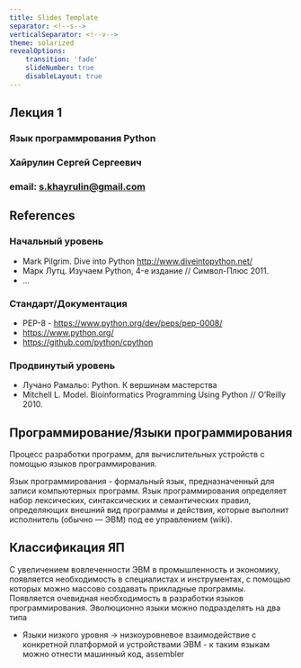```yaml
---
title: Slides Template
separator: <!--s-->
verticalSeparator: <!--v-->
theme: solarized
revealOptions:
    transition: 'fade'
    slideNumber: true
    disableLayout: true
---
```


## Лекция 1

### Язык программрования Python

<!--s-->

### Хайрулин Сергей Сергеевич

### email: s.khayrulin@gmail.com

<!--s-->

## References

### Начальный уровень

* Mark Pilgrim. Dive into Python http://www.diveintopython.net/
* Марк Лутц. Изучаем Python, 4-е издание // Символ-Плюс 2011.
* ...

### Стандарт/Документация

* PEP-8 - https://www.python.org/dev/peps/pep-0008/
* https://www.python.org/
* https://github.com/python/cpython

### Продвинутый уровень

* Лучано Рамальо: Python. К вершинам мастерства
* Mitchell L. Model. Bioinformatics Programming Using Python // O’Reilly 2010.

<!--s-->

## Программирование/Языки программирования

Процесс разработки программ, для вычислительных устройств с помощью языков программирования.

<!--v-->

Язык программирования - формальный язык, предназначенный для записи компьютерных программ. Язык программирования определяет набор лексических, синтаксических и семантических правил, определяющих внешний вид программы и действия, которые выполнит исполнитель (обычно — ЭВМ) под ее управлением (wiki).

<!--s-->

## Классификация ЯП

С увеличением вовлеченности ЭВМ в промышленность и экономику, появляется необходимость в специалистах и инструментах, с помощью которых можно массово создавать прикладные программы. Появляется очевидная необходимость в разработки языков программирования. Эволюционно языки можно подразделять на два типа

* Языки низкого уровня -> низкоуровневое взаимодействие с конкретной платформой  и устройствами ЭВМ - к таким языкам можно отнести машинный код, assembler